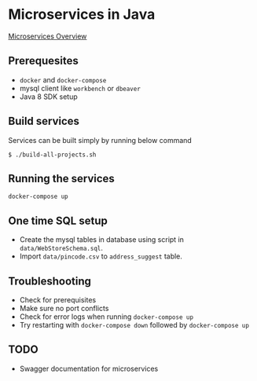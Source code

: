 # Microservices in Java

[Microservices Overview](https://www.nginx.com/blog/introduction-to-microservices/)

## Prerequesites

- `docker` and `docker-compose`
- mysql client like `workbench` or `dbeaver`
- Java 8 SDK setup

## Build services

Services can be built simply by running below command
```
$ ./build-all-projects.sh
```

## Running the services

`docker-compose up`

## One time SQL setup

- Create the mysql tables in database using script in `data/WebStoreSchema.sql`.
- Import `data/pincode.csv` to `address_suggest` table.

## Troubleshooting

- Check for prerequisites
- Make sure no port conflicts
- Check for error logs when running `docker-compose up`
- Try restarting with `docker-compose down` followed by `docker-compose up`

## TODO

- Swagger documentation for microservices

